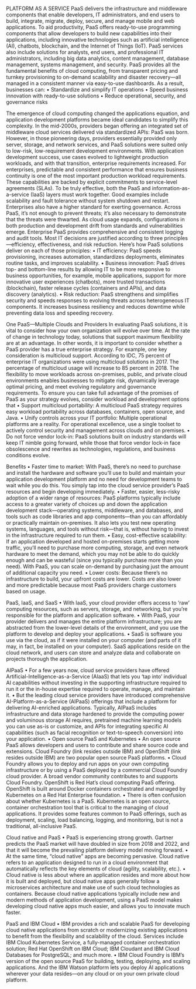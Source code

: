 PLATFORM AS A SERVICE
PaaS delivers the infrastructure and middleware components that enable developers, IT administrators, and end users to build, integrate, migrate, deploy, secure, and manage mobile and web applications. To aid productivity, PaaS offers ready-to-use programming components that allow developers to build new capabilities into their applications, including innovative technologies such as artificial intelligence (AI), chatbots, blockchain, and the Internet of Things (IoT).
PaaS services also include solutions for analysts, end users, and professional IT administrators, including big data analytics, content management, database management, systems management, and security. PaaS provides all the fundamental benefits of cloud computing, from transparent pricing and turnkey provisioning to on-demand scalability and disaster recovery—all managed in a consistent manner via easy-to-use dashboards. As a result, businesses can:
•	Standardize and simplify IT operations
•	Speed business innovation with ready-to-use solutions
•	Reduce operational, security, and governance risks

The emergence of cloud computing changed the applications equation, and application development platforms became ideal candidates to simplify this complexity. In the mid-2000s, providers began offering an integrated set of middleware cloud services delivered via standardized APIs: PaaS was born. However, in those pioneering days, providers essentially provided only server, storage, and network services, and PaaS solutions were suited only to low-risk, low-requirement development environments. With application development success, use cases evolved to lightweight production workloads, and with that transition, enterprise requirements increased. For enterprises, predictable and consistent performance that ensures business continuity is one of the most important production workload requirements. These capabilities are backed by explicit commitments to service-level agreements (SLAs). To be truly effective, both the PaaS and information-as-a-service (IaaS) layers must work together. Good examples include scalability and fault tolerance without system shutdown and restart. Enterprises also have a higher standard for exerting governance. Across PaaS, it’s not enough to prevent threats; it’s also necessary to demonstrate that the threats were thwarted. As cloud usage expands, configurations in both production and development drift from standards and vulnerabilities emerge. Enterprise PaaS provides comprehensive and consistent logging and audit tools.
Most IT decisions are justified according to three principles—efficiency, effectiveness, and risk reduction. Here’s how PaaS solutions deliver on each of those principles:
•	IT efficiency: PaaS speeds provisioning, increases automation, standardizes deployments, eliminates routine tasks, and improves scalability.
•	Business innovation: PaaS drives top- and bottom-line results by allowing IT to be more responsive to business opportunities, for example, mobile applications, support for more innovative user experiences (chatbots), more trusted transactions (blockchain), faster release cycles (containers and APIs), and data discovery (analytics).
•	Risk reduction: PaaS strengthens and simplifies security and speeds responses to evolving threats across heterogeneous IT components. It increases business resiliency and reduces downtime while preventing data loss and speeding recovery.

One PaaS—Multiple Clouds and Providers
In evaluating PaaS solutions, it is vital to consider how your own organization will evolve over time. At the rate of change in technology today, solutions that support maximum flexibility are at an advantage. In other words, it is important to consider whether a PaaS provider has a true enterprise strategy. For example, one key consideration is multicloud support. According to IDC, 75 percent of enterprise IT organizations were using multicloud solutions in 2017. The percentage of multicloud usage will increase to 85 percent in 2018. The flexibility to move workloads across on-premises, public, and private cloud environments enables businesses to mitigate risk, dynamically leverage optimal pricing, and meet evolving regulatory and governance requirements.
To ensure you can take full advantage of the promises of PaaS as your strategy evolves, consider workload and development options that
•	Support multicloud portability: A multicloud PaaS strategy requires easy workload portability across databases, containers, open source, and Java.
•	Unify controls across your IT portfolio: Multiple operational platforms are a reality. For operational excellence, use a single toolset to actively control security and management across clouds and on premises.
•	Do not force vendor lock-in: PaaS solutions built on industry standards will keep IT nimble going forward, while those that force vendor lock-in face obsolescence and rewrites as technologies, regulations, and business conditions evolve.

Benefits
•	Faster time to market: With PaaS, there’s no need to purchase and install the hardware and software you’ll use to build and maintain your application development platform and no need for development teams to wait while you do this. You simply tap into the cloud service provider’s PaaS resources and begin developing immediately.
•	Faster, easier, less-risky adoption of a wider range of resources: PaaS platforms typically include access to a greater variety of choices up and down the application development stack—operating systems, middleware, and databases, and tools such as code libraries and app components—than you can affordably or practically maintain on-premises. It also lets you test new operating systems, languages, and tools without risk—that is, without having to invest in the infrastructure required to run them.
•	Easy, cost-effective scalability: If an application developed and hosted on-premises starts getting more traffic, you’ll need to purchase more computing, storage, and even network hardware to meet the demand, which you may not be able to do quickly enough and can be wasteful (since you typically purchase more than you need). With PaaS, you can scale on-demand by purchasing just the amount of additional capacity you need.
•	Lower costs: Because there’s no infrastructure to build, your upfront costs are lower. Costs are also lower and more predictable because most PaaS providers charge customers based on usage.

PaaS, IaaS, and SaaS
•	With IaaS, your cloud provider offers access to ‘raw’ computing resources, such as servers, storage, and networking, but you’re responsible for the platform and application software.
•	With PaaS, your provider delivers and manages the entire platform infrastructure; you are abstracted from the lower-level details of the environment, and you use the platform to develop and deploy your applications.
•	SaaS is software you use via the cloud, as if it were installed on your computer (and parts of it may, in fact, be installed on your computer). SaaS applications reside on the cloud network, and users can store and analyze data and collaborate on projects thorough the application.

AIPaaS
•	For a few years now, cloud service providers have offered Artificial-Intelligence-as-a-Service (AIaaS) that lets you ‘tap into’ individual AI capabilities without investing in the supporting infrastructure required to run it or the in-house expertise required to operate, manage, and maintain it.
•	But the leading cloud service providers have introduced comprehensive AI-Platform-as-a-Service (AIPaaS) offerings that include a platform for delivering AI-enriched applications. Typically, AIPaaS includes infrastructure and data storage hardened to provide the computing power and voluminous storage AI requires, pretrained machine learning models you can use as-is or customize, and APIs for integrating specific AI capabilities (such as facial recognition or text-to-speech conversion) into your application. 
•	Open source PaaS and Kubernetes
•	An open source PaaS allows developers and users to contribute and share source code and extensions. Cloud Foundry (link resides outside IBM) and OpenShift (link resides outside IBM) are two popular open source PaaS platforms.
•	Cloud Foundry allows you to deploy and run apps on your own computing infrastructure or by using a PaaS deployed by a commercial Cloud Foundry cloud provider. A broad vendor community contributes to and supports Cloud Foundry. OpenShift is Red Hat’s cloud computing PaaS offering. OpenShift is built around Docker containers orchestrated and managed by Kubernetes on a Red Hat Enterprise foundation.
•	There is often confusion about whether Kubernetes is a PaaS. Kubernetes is an open source, container orchestration tool that is critical to the managing of cloud applications. It provides some features common to PaaS offerings, such as deployment, scaling, load balancing, logging, and monitoring, but is not a traditional, all-inclusive PaaS.

Cloud native and PaaS
•	PaaS is experiencing strong growth. Gartner predicts the PaaS market will have doubled in size from 2018 and 2022, and that it will become the prevailing platform delivery model moving forward.
•	At the same time, “cloud native” apps are becoming pervasive. Cloud native refers to an application designed to run in a cloud environment that automatically reflects the key elements of cloud (agility, scalability, etc.).
•	Cloud native is less about where an application resides and more about how it is built and deployed, but cloud native apps generally follow a microservices architecture and make use of such cloud technologies as containers. Because cloud native applications typically include new and modern methods of application development, using a PaaS model makes developing cloud native apps much easier, and allows you to innovate much faster.

PaaS and IBM Cloud
•	IBM provides a rich and scalable PaaS for developing cloud native applications from scratch or modernizing existing applications to benefit from the flexibility and scalability of the cloud. Services include IBM Cloud Kubernetes Service, a fully-managed container orchestration solution; Red Hat OpenShift on IBM Cloud; IBM Cloudant and IBM Cloud Databases for PostgreSQL; and much more.
•	IBM Cloud Foundry is IBM’s version of the open source PaaS for building, testing, deploying, and scaling applications. And the IBM Watson platform lets you deploy AI applications wherever your data resides—on any cloud or on your own private cloud platform.
